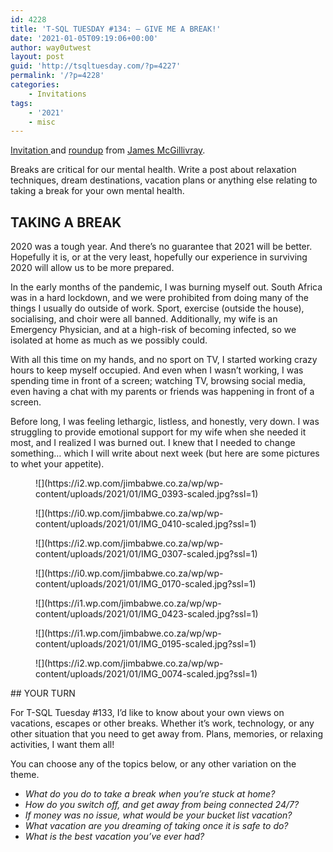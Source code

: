 ```yaml
---
id: 4228
title: 'T-SQL TUESDAY #134: – GIVE ME A BREAK!'
date: '2021-01-05T09:19:06+00:00'
author: way0utwest
layout: post
guid: 'http://tsqltuesday.com/?p=4227'
permalink: '/?p=4228'
categories:
    - Invitations
tags:
    - '2021'
    - misc
---
```


[Invitation ](https://jimbabwe.co.za/2021/01/04/tsqltuesday-134-invitation/)and [roundup](https://jimbabwe.co.za/2021/01/18/t-sql-tuesday-134-roundup/) from [James McGillivray](https://jimbabwe.co.za/).

Breaks are critical for our mental health. Write a post about relaxation techniques, dream destinations, vacation plans or anything else relating to taking a break for your own mental health.

## TAKING A BREAK

2020 was a tough year. And there’s no guarantee that 2021 will be better. Hopefully it is, or at the very least, hopefully our experience in surviving 2020 will allow us to be more prepared.

In the early months of the pandemic, I was burning myself out. South Africa was in a hard lockdown, and we were prohibited from doing many of the things I usually do outside of work. Sport, exercise (outside the house), socialising, and choir were all banned. Additionally, my wife is an Emergency Physician, and at a high-risk of becoming infected, so we isolated at home as much as we possibly could.

With all this time on my hands, and no sport on TV, I started working crazy hours to keep myself occupied. And even when I wasn’t working, I was spending time in front of a screen; watching TV, browsing social media, even having a chat with my parents or friends was happening in front of a screen.

Before long, I was feeling lethargic, listless, and honestly, very down. I was struggling to provide emotional support for my wife when she needed it most, and I realized I was burned out. I knew that I needed to change something… which I will write about next week (but here are some pictures to whet your appetite).

<figure class="wp-block-image">![](https://i2.wp.com/jimbabwe.co.za/wp/wp-content/uploads/2021/01/IMG_0393-scaled.jpg?ssl=1)</figure><figure class="wp-block-image">![](https://i0.wp.com/jimbabwe.co.za/wp/wp-content/uploads/2021/01/IMG_0410-scaled.jpg?ssl=1)</figure><figure class="wp-block-image">![](https://i2.wp.com/jimbabwe.co.za/wp/wp-content/uploads/2021/01/IMG_0307-scaled.jpg?ssl=1)</figure><figure class="wp-block-image">![](https://i0.wp.com/jimbabwe.co.za/wp/wp-content/uploads/2021/01/IMG_0170-scaled.jpg?ssl=1)</figure><figure class="wp-block-image">![](https://i1.wp.com/jimbabwe.co.za/wp/wp-content/uploads/2021/01/IMG_0423-scaled.jpg?ssl=1)</figure><figure class="wp-block-image">![](https://i1.wp.com/jimbabwe.co.za/wp/wp-content/uploads/2021/01/IMG_0195-scaled.jpg?ssl=1)</figure><figure class="wp-block-image">![](https://i2.wp.com/jimbabwe.co.za/wp/wp-content/uploads/2021/01/IMG_0074-scaled.jpg?ssl=1)</figure>## YOUR TURN

For T-SQL Tuesday #133, I’d like to know about your own views on vacations, escapes or other breaks. Whether it’s work, technology, or any other situation that you need to get away from. Plans, memories, or relaxing activities, I want them all!

You can choose any of the topics below, or any other variation on the theme.

- *What do you do to take a break when you’re stuck at home?*
- *How do you switch off, and get away from being connected 24/7?*
- *If money was no issue, what would be your bucket list vacation?*
- *What vacation are you dreaming of taking once it is safe to do?*
- *What is the best vacation you’ve ever had?*